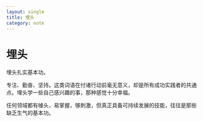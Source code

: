 ```yaml
---
layout: single
title: 埋头
category: note
---
```


# 埋头

埋头扎实基本功。

专注、勤奋、坚持。这类词语在付诸行动前毫无意义，却是所有成功实践者的共通点。埋头学一些自己感兴趣的事，那种感觉十分幸福。

任何领域都有噱头，易掌握，够刺激，但真正具备可持续发展的技能，往往是那些缺乏生气的基本功。
